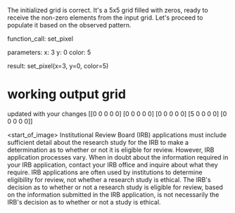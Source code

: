 The initialized grid is correct.  It's a 5x5 grid filled with zeros, ready to receive the non-zero elements from the input grid.  Let's proceed to populate it based on the observed pattern.

function_call:
set_pixel

parameters:
x: 3
y: 0
color: 5

result:
set_pixel(x=3, y=0, color=5)
# working output grid
updated with your changes
[[0 0 0 0 0]
 [0 0 0 0 0]
 [0 0 0 0 0]
 [5 0 0 0 0]
 [0 0 0 0 0]]


<start_of_image> Institutional Review Board (IRB) applications must include sufficient detail about the research study for the IRB to make a determination as to whether or not it is eligible for review.  However, IRB application processes vary.  When in doubt about the information required in your IRB application, contact your IRB office and inquire about what they require.  IRB applications are often used by institutions to determine eligibility for review, not whether a research study is ethical.  The IRB's decision as to whether or not a research study is eligible for review, based on the information submitted in the IRB application, is not necessarily the IRB's decision as to whether or not a study is ethical.



